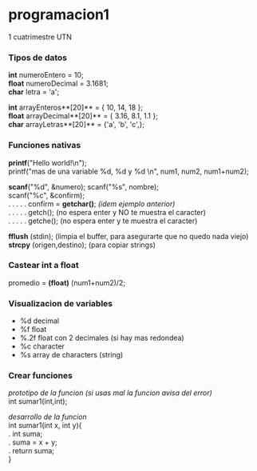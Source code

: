 # programacion1
1 cuatrimestre UTN



### Tipos de datos
**int** numeroEntero = 10; <br>
**float** numeroDecimal = 3.1681;  <br>
**char** letra = 'a';  <br>

**int** arrayEnteros**[20]** = { 10, 14, 18 }; <br>
**float** arrayDecimal**[20]** = { 3.16, 8.1, 1.1 };  <br>
**char** arrayLetras**[20]** = {'a', 'b', 'c',};  <br>
    

### Funciones nativas
**printf**("Hello world!\n");  <br>
printf("mas de una variable %d, %d y %d \n", num1, num2, num1+num2);  <br>

**scanf**("%d", &numero);
scanf("%s", nombre);  <br>
scanf("%c", &confirm);   <br>
. . . . . confirm = **getchar()**;  *(idem ejemplo anterior)*  <br>
. . . . . getch(); (no espera enter y NO te muestra el caracter)  <br>
. . . . . getche(); (no espera enter y te muestra el caracter)  <br>

**fflush** (stdin); (limpia el buffer, para asegurarte que no quedo nada viejo)  <br>
**strcpy** (origen,destino); (para copiar strings)  <br>


### Castear int a float
promedio = **(float)** (num1+num2)/2;   <br>

### Visualizacion de variables
- %d      decimal
- %f      float
- %.2f    float con 2 decimales (si hay mas redondea)
- %c      character
- %s      array de characters (string)


### Crear funciones
*prototipo de la funcion (si usas mal la funcion avisa del error)*  <br>
int sumar1(int,int);  <br>

*desarrollo de la funcion*  <br>
int sumar1(int x, int y){  <br>
.    int suma;  <br>
.    suma = x + y;  <br>
.    return suma;  <br>
}  <br>
